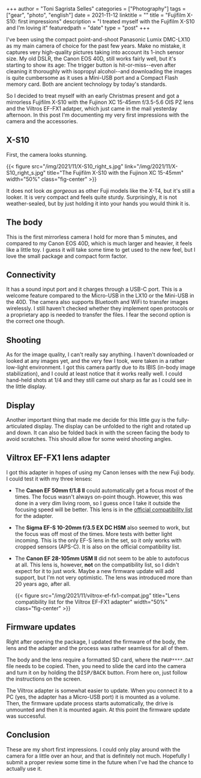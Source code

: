 +++
author = "Toni Sagrista Selles"
categories = ["Photography"]
tags = ["gear", "photo", "english"]
date = 2021-11-12
linktitle = ""
title = "Fujifilm X-S10: first impressions"
description = "I treated myself with the Fujifilm X-S10 and I'm loving it"
featuredpath = "date"
type = "post"
+++

I've been using the compact point-and-shoot Panasonic Lumix DMC-LX10 as my main camera of choice for the past few years. Make no mistake, it captures very high-quality pictures taking into account its 1-inch sensor size. My old DSLR, the Canon EOS 40D, still works fairly well, but it's starting to show its age: The trigger button is hit-or-miss--even after cleaning it thoroughly with isopropyl alcohol--and downloading the images is quite cumbersome as it uses a Mini-USB port and a Compact Flash memory card. Both are ancient technology by today's standards.

So I decided to treat myself with an early Christmas present and got a mirrorless Fujifilm X-S10 with the Fujinon XC 15-45mm f/3.5-5.6 OIS PZ lens and the Viltros EF-FX1 adatper, which just came in the mail yesterday afternoon. In this post I'm documenting my very first impressions with the camera and the accessories.

<!--more-->

## X-S10

First, the camera looks stunning. 

{{< figure src="/img/2021/11/X-S10_right_s.jpg" link="/img/2021/11/X-S10_right_s.jpg" title="The Fujifilm X-S10 with the Fujinon XC 15-45mm" width="50%" class="fig-center" >}}

It does not look *as gorgeous* as other Fuji models like the X-T4, but it's still a looker. It is very compact and feels quite sturdy. Surprisingly, it is not weather-sealed, but by just holding it into your hands you would think it is.

## The body

This is the first mirrorless camera I hold for more than 5 minutes, and compared to my Canon EOS 40D, which is much larger and heavier, it feels like a little toy. I guess it will take some time to get used to the new feel, but I love the small package and compact form factor.

## Connectivity

It has a sound input port and it charges through a USB-C port. This is a welcome feature compared to the Micro-USB in the LX10 or the Mini-USB in the 40D. The camera also supports Bluetooth and WiFi to transfer images wirelessly. I still haven't checked whether they implement open protocols or a proprietary app is needed to transfer the files. I fear the second option is the correct one though.

## Shooting

As for the image quality, I can't really say anything. I haven't downloaded or looked at any images yet, and the very few I took, were taken in a rather low-light environment. I got this camera partly due to its IBIS (in-body image stabilization), and I could at least notice that it works really well. I could hand-held shots at 1/4 and they still came out sharp as far as I could see in the little display.

## Display

Another important thing that made me decide for this little guy is the fully-articulated display. The display can be unfolded to the right and rotated up and down. It can also be folded back in with the screen facing the body to avoid scratches. This should allow for some weird shooting angles.

## Viltrox EF-FX1 lens adapter

I got this adapter in hopes of using my Canon lenses with the new Fuji body. I could test it with my three lenses: 
* The **Canon EF 50mm f/1.8 II** could automatically get a focus most of the times. The focus wasn't always on-point though. However, this was done in a very dim living room, so I guess once I take it outside the focusing speed will be better. This lens is in the [official compatibility list](/img/2021/11/viltrox-ef-fx1-compat.jpg) for the adapter.
* The **Sigma EF-S 10-20mm f/3.5 EX DC HSM** also seemed to work, but the focus was off most of the times. More tests with better light incoming. This is the only EF-S lens in the set, so it only works with cropped sensors (APS-C). It is also on the official compatibility list.
* The **Canon EF 28-105mm USM II** did not seem to be able to autofocus at all. This lens is, however, **not** on the compatibility list, so I didn't expect for it to just work. Maybe a new firmware update will add support, but I'm not very optimistic. The lens was introduced more than 20 years ago, after all.

    {{< figure src="/img/2021/11/viltrox-ef-fx1-compat.jpg" title="Lens compatibility list for the Viltrox EF-FX1 adapter" width="50%" class="fig-center" >}}

## Firmware updates

Right after opening the package, I updated the firmware of the body, the lens and the adapter and the process was rather seamless for all of them.

The body and the lens require a formatted SD card, where the `FWUP****.DAT` file needs to be copied. Then, you need to slide the card into the camera and turn it on by holding the <kbd>DISP/BACK</kbd> button. From here on, just follow the instructions on the screen.

The Viltrox adapter is somewhat easier to update. When you connect it to a PC (yes, the adapter has a Micro-USB port) it is mounted as a volume. Then, the firmware update process starts automatically, the drive is unmounted and then it is mounted again. At this point the firmware update was successful.

## Conclusion

These are my short first impressions. I could only play around with the camera for a little over an hour, and that is definitely not much. Hopefully I submit a proper review some time in the future when I've had the chance to actually use it.
